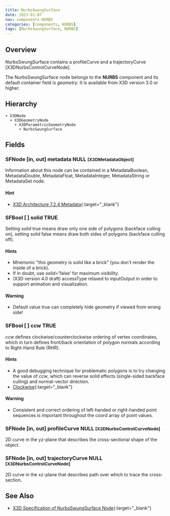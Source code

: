```yaml
---
title: NurbsSwungSurface
date: 2023-01-07
nav: components-NURBS
categories: [components, NURBS]
tags: [NurbsSwungSurface, NURBS]
---
```

<style>
.post h3 {
  word-spacing: 0.2em;
}
</style>

## Overview

NurbsSwungSurface contains a profileCurve and a trajectoryCurve [X3DNurbsControlCurveNode].

The NurbsSwungSurface node belongs to the **NURBS** component and its default container field is *geometry.* It is available from X3D version 3.0 or higher.

## Hierarchy

```
+ X3DNode
  + X3DGeometryNode
    + X3DParametricGeometryNode
      + NurbsSwungSurface
```

## Fields

### SFNode [in, out] **metadata** NULL <small>[X3DMetadataObject]</small>

Information about this node can be contained in a MetadataBoolean, MetadataDouble, MetadataFloat, MetadataInteger, MetadataString or MetadataSet node.

#### Hint

- [X3D Architecture 7.2.4 Metadata](https://www.web3d.org/specifications/X3Dv4Draft/ISO-IEC19775-1v4-IS.proof//Part01/components/core.html#Metadata){:target="_blank"}

### SFBool [ ] **solid** TRUE

Setting *solid* true means draw only one side of polygons (backface culling on), setting *solid* false means draw both sides of polygons (backface culling off).

#### Hints

- Mnemonic "this geometry is *solid* like a brick" (you don't render the inside of a brick).
- If in doubt, use *solid*='false' for maximum visibility.
- (X3D version 4.0 draft) accessType relaxed to inputOutput in order to support animation and visualization.

#### Warning

- Default value true can completely hide geometry if viewed from wrong side!

### SFBool [ ] **ccw** TRUE

*ccw* defines clockwise/counterclockwise ordering of vertex coordinates, which in turn defines front/back orientation of polygon normals according to Right-Hand Rule (RHR).

#### Hints

- A good debugging technique for problematic polygons is to try changing the value of *ccw*, which can reverse solid effects (single-sided backface culling) and normal-vector direction.
- [Clockwise](https://en.wikipedia.org/wiki/Clockwise){:target="_blank"}

#### Warning

- Consistent and correct ordering of left-handed or right-handed point sequences is important throughout the coord array of point values.

### SFNode [in, out] **profileCurve** NULL <small>[X3DNurbsControlCurveNode]</small>

2D curve in the yz-plane that describes the cross-sectional shape of the object.

### SFNode [in, out] **trajectoryCurve** NULL <small>[X3DNurbsControlCurveNode]</small>

2D curve in the xz-plane that describes path over which to trace the cross-section.

## See Also

- [X3D Specification of NurbsSwungSurface Node](https://www.web3d.org/documents/specifications/19775-1/V4.0/Part01/components/nurbs.html#NurbsSwungSurface){:target="_blank"}
